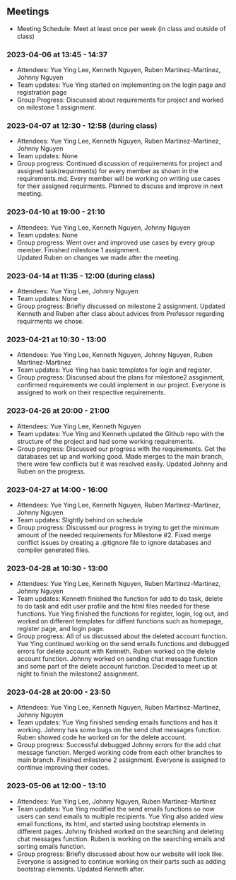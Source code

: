 ## Meetings

- Meeting Schedule: Meet at least once per week (in class and outside of class) 

### 2023-04-06 at 13:45 - 14:37
- Attendees: Yue Ying Lee, Kenneth Nguyen, Ruben Martinez-Martinez, Johnny Nguyen 
- Team updates: Yue Ying started on implementing on the login page and registration page
- Group Progress: Discussed about requirements for project and worked on milestone 1 assignment.

### 2023-04-07 at 12:30 - 12:58 (during class)
- Attendees: Yue Ying Lee, Kenneth Nguyen, Ruben Martinez-Martinez, Johnny Nguyen
- Team updates: None 
- Group progress: Continued discussion of requirements for project and assigned task(requirments) for every member 
                  as shown in the requirements.md. Every member will be working on writing use cases for their 
                  assigned requirments. Planned to discuss and improve in next meeting.

### 2023-04-10 at 19:00 - 21:10 
- Attendees: Yue Ying Lee, Kenneth Nguyen, Johnny Nguyen
- Team updates: None
- Group progress: Went over and improved use cases by every group member. Finished milestone 1 assignment.  
                  Updated Ruben on changes we made after the meeting.

### 2023-04-14 at 11:35 - 12:00 (during class) 
- Attendees: Yue Ying Lee, Johnny Nguyen 
- Team updates: None 
- Group progress: Briefly discussed on milestone 2 assignment. Updated Kenneth and Ruben after class about advices from  Professor regarding requirments we chose.

### 2023-04-21 at 10:30 - 13:00
- Attendees: Yue Ying Lee, Kenneth Nguyen, Johnny Nguyen, Ruben Martinez-Martinez
- Team updates: Yue Ying has basic templates for login and register. 
- Group progress: Discussed about the plans for milestone2 assginment, confirmed requirements we could implement in our project. Everyone is assigned to work on their respective requirements.
 
### 2023-04-26 at 20:00 - 21:00
- Attendees: Yue Ying Lee, Kenneth Nguyen
- Team updates: Yue Ying and Kenneth updated the Github repo with the structure of the project and had some working requirements. 
- Group progress: Discussed our progress with the requirements. Got the databases set up and working good. Made merges to the main branch, there were few conflicts but it was resolved easily. Updated Johnny and Ruben on the progress.

### 2023-04-27 at 14:00 - 16:00
- Attendees: Yue Ying Lee, Kenneth Nguyen, Ruben Martinez-Martinez, Johnny Nguyen
- Team updates: Slightly behind on schedule 
- Group progress: Discussed our progress in trying to get the minimum amount of the needed requirements for Milestone #2. Fixed merge conflict issues by creating a .gitignore file to ignore databases and compiler generated files. 

### 2023-04-28 at 10:30 - 13:00
- Attendees: Yue Ying Lee, Kenneth Nguyen, Ruben Martinez-Martinez, Johnny Nguyen 
- Team updates: Kenneth finished the function for add to do task, delete to do task and edit user profile and the html files needed for these functions. Yue Ying finished the functions for register, login, log out, and worked on different templates for diffent functions such as homepage, register page, and login page. 
- Group progress: All of us discussed about the deleted account function. Yue Ying continued working on the send emails functions and debugged errors for delete account with Kenneth. Ruben worked on the delete account function. Johnny worked on sending chat message function and some part of the delete account function. Decided to meet up at night to finish the milestone2 assignment. 

### 2023-04-28 at 20:00 - 23:50
- Attendees: Yue Ying Lee, Kenneth Nguyen, Ruben Martinez-Martinez, Johnny Nguyen 
- Team updates: Yue Ying finished sending emails functions and has it working. Johnny has some bugs on the send chat messages function. Ruben showed code he worked on for the delete account. 
- Group progress: Successful debugged Johnny errors for the add chat message function. Merged working code from each other branches to main branch. Finished milestone 2 assignment. Everyone is assigned to continue improving their codes.

### 2023-05-06 at 12:00 - 13:10
- Attendees: Yue Ying Lee, Johnny Nguyen, Ruben Martinez-Martinez
- Team updates: Yue Ying modified the send emails functions so now users can send emails to multiple recipients. Yue Ying also added view email functions, its html, and started using bootstrap elements in different pages. Johnny finished worked on the searching and deleting chat messages function. Ruben is working on the searching emails and sorting emails function.
- Group progress: Briefly discussed about how our website will look like. Everyone is assigned to continue working on their parts such as adding bootstrap elements. Updated Kenneth after. 
